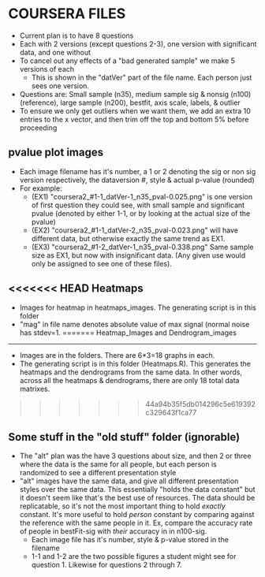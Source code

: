 COURSERA FILES
=================



* Current plan is to have 8 questions
* Each with 2 versions (except questions 2-3), one version with significant data, and one without
* To cancel out any effects of a "bad generated sample" we make 5 versions of each
	* This is shown in the "datVer" part of the file name. Each person just sees one version.
* Questions are: Small sample (n35), medium sample sig & nonsig (n100) (reference), large sample (n200), bestfit, axis scale, labels, & outlier
* To ensure we only get outliers when we want them, we add an extra 10 entries to the x vector, and then trim off the top and bottom 5% before proceeding


pvalue plot images
----------------
  * Each image filename has it's number, a 1 or 2 denoting the sig or non sig version respectively, the dataversion #, style & actual p-value (rounded)
  * For example: 
  	 * (EX1) "coursera2_#1-1_datVer-1_n35_pval-0.025.png" is one version of first question they could see, with small sample and significant pvalue (denoted by either 1-1, or by looking at the actual size of the pvalue)
  	 * (EX2) "coursera2_#1-1_datVer-2_n35_pval-0.023.png" will have different data, but otherwise exactly the same trend as EX1.
  	 * (EX3) "coursera2_#1-2_datVer-1_n35_pval-0.338.png" Same sample size as EX1, but now with insignificant data. (Any given use would only be assigned to see one of these files).


<<<<<<< HEAD
Heatmaps
-----
* Images for heatmap in heatmaps_images. The generating script is in this folder
* "mag" in file name denotes absolute value of max signal (normal noise has stdev=1.
=======
Heatmap_Images and Dendrogram_images
-----
* Images are in the folders. There are 6*3=18 graphs in each.
* The generating script is in this folder (Heatmaps.R). This generates the heatmaps and the dendrograms from the same data. In other words, across all the heatmaps & dendrograms, there are only 18 total data matrixes.
>>>>>>> 44a94b35f5db014296c5e619392c329643f1ca77

Some stuff in the "old stuff" folder (ignorable)
----------
* The "alt" plan was the have 3 questions about size, and then 2 or three where the data is the same for all people, but each person is randomized to see a different presentation style
* "alt" images have the same data, and give all different presentation styles over the same data. This essentially "holds the data constant" but it doesn't seem like that's the best use of resources. The data should be replicatable, so it's not the most important thing to hold *exactly* constant. It's more useful to hold *person* constant by comparing against the reference with the same people in it. Ex, compare the accuracy rate of people in bestFit-sig with *their* accuracy in in n100-sig. 
  * Each image file has it's number, style & p-value stored in the filename
  * 1-1 and 1-2 are the two possible figures a student might see for question 1. Likewise for questions 2 through 7.
  
  




